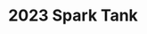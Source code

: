 ---
layout: dau
title: 2023 Spark Tank 
sections:
  hero:
    logo: 
    text: 2023 Travis AFB Spark Tank
    header: 
    color:
      light: '000'
      dark: '111'
  splitColumns:
    - header: What is Spark Tank?
      descriptor: >
        The Travis AFB Spark Tank is a chance for any airman, regardless of rank, to pitch their innovative ideas, initiatives, or programs for additional funding, visibility, and to grow a culture of innovation.
      image: /sparktank/images/spark-tank-bkgrnd.png
      textOrientation: right
    - header: Spark Tank Timeline
      descriptor: >
        <h4>1 October - 15 November, 2022</h4>
        <h5>Window for Spark Tank submissions</h5>
        <br>
        <h4>15 November - 7 December, 2022</h4>
        <h5>Refine your submission and submit your final proposal</h5>
        <h6>NOTE: Personnel pitching ideas must attend one of the Friday Pitch Sessions</h6>
        <br>
        <h4>15 December, 2022</h4>
        <h5>Pitch your idea to the Spark Tank judges panel</h5>
        <br>
        <h4>16 December, 2022 - 15 January, 2023</h4>
        <h5>Submitters create and forward all required documentation for their proposals</h5>
        <h6>Ex.: Statements of Work, Form 9's, etc.</h6>
        <br>
        <h4>15 January, 2023</h4>
        <h5>Wing CC reviews top picks and selects the top 3</h5>
        <br>
        <h4>1 March, 2023</h4>
        <h5>Spark Tank is held at Travis AFB</h5>
        <h5>Top 3 present their ideas to the Wing CC and VIP's</h5><br>
      image:
      textOrientation: left
    - header: The History of Spark Tank
      descriptor: >
        <h4>2019</h4>
        <h5>Spark Tank is born</h5>
        <br>
        <h4>2020</h4>
        <h5>Spark Tank is held virtually</h5>
        <br>
        <h4>2021</h4>
        <h5>Spark Tank is held virtually</h5>
        <br>
        <h4>2022</h4>
        <h5>Spark Tank is held virtually</h5>
        <br>
        <h4>2023</h4>
        <h5>Spark Tank is held in person</h5>
      image:
      textOrientation: right 
  splitColumnsFinal:
    header: Overview of Previous Spark Tank Top Nominees
    descriptor: >
      **Previous Spark Tank top selectees have included:**
        <li> From 60 MDG: an additively manufactured KC-46A hose and line clamp to prevent tripping hazards and remove the need to use sharp tools to remove the mounted hoses and lines.
        <h6>Champions: Branden Bowman, TSgt, 60 AES, Tristen Meadors, SSgt, 60 AES, Max Estrada, SSgt, 60 AES, and Stephen Jogerst, TSgt, 60 AMXS</h6></li>
        <li> From 60 MDG: a medical program using Oura fitness rings in conjunction with the Pear Sports smart phone application to help get post-partum mothers back into shape.
        <h6>Champion: Sarah K. Brown-Fernandez, Capt, 60 MDG</h6></li>
        <li> From 60 MXG: Augmented Reality equipment for aircraft maintenance.
        <h6>Champion: Kevin C. Wolfe, TSgt, 60 MXS</h6></li>
        <li>From 60 MXG: a robot armature to calibrate thermometers for the Precision Measurement Equipment Laboratory.
        <h6>Champion: Clay Clemmer, SrA, 60 MXS</h6></li>
        <li> From 60 MSG: a drive-in backscatter x-ray system to inspect tractor trailers coming through the South Gate.
        <h6>Champion: Donald Gresham, TSgt, 60 SFS</li>
    image: /sparktank/images/spark-tank-2022-wolfe.jpg
    textOrientation: center # image: /arvr/images/arvr.png
  faq:
    header: Frequently Asked Questions (FAQs)
    tabs:
      - question: If I don't get picked as a top nominee, can I still receive funding for my idea?
        answer: >
          Yes!  Even those submissions which are not selected as top nominees will be considered for funding.  Once the top submissions have had funding allocated, other innovation ideas will be considered for funding.  If you have an idea, submit it!
      - question: If I didn't make the Spark Tank submission deadline, can I still submit my idea?
        answer: >
          Of course!  We encourage all Airmen to submit their ideas at any point, not just during the Spark Tank submission time frame.  To do so, follow the steps earlier in the page.
  # cta:
  #   - header: Get started today!
  #     button1Text: Join our Ecosystem
  #     button1Url:  /forms/suas-join.html
  #     isInternal: 'yes'
  #   # - header: Get started today!
  #   #   code: <span class="hs-cta-wrapper" id="hs-cta-wrapper-ccad752c-9208-46fc-95ab-6c161ec2da44"><span class="hs-cta-node hs-cta-ccad752c-9208-46fc-95ab-6c161ec2da44" id="hs-cta-ccad752c-9208-46fc-95ab-6c161ec2da44"><!--[if lte IE 8]><div id="hs-cta-ie-element"></div><![endif]--><a href="https://cta-redirect.hubspot.com/cta/redirect/19681065/ccad752c-9208-46fc-95ab-6c161ec2da44"  target="_blank" ><img class="hs-cta-img" id="hs-cta-img-ccad752c-9208-46fc-95ab-6c161ec2da44" style="border-width:0px;" src="https://no-cache.hubspot.com/cta/default/19681065/ccad752c-9208-46fc-95ab-6c161ec2da44.png"  alt="Join our Ecosystem"/></a></span><script charset="utf-8" src="https://js.hscta.net/cta/current.js"></script><script type="text/javascript"> hbspt.cta.load(19681065, 'ccad752c-9208-46fc-95ab-6c161ec2da44', {"region":"na1"}); </script></span>
  #   # - header: Ready to get started?
  #   #   descriptor: Reach out and join the team
  #   #   manual:
  #   #     - code: <span class="hs-cta-wrapper" id="hs-cta-wrapper-da368c67-665f-4cab-b5f9-3dc694fa6523"><span class="hs-cta-node hs-cta-da368c67-665f-4cab-b5f9-3dc694fa6523" id="hs-cta-da368c67-665f-4cab-b5f9-3dc694fa6523"><!--[if lte IE 8]><div id="hs-cta-ie-element"></div><![endif]--><a href="https://cta-redirect.hubspot.com/cta/redirect/19681065/da368c67-665f-4cab-b5f9-3dc694fa6523"  target="_blank" ><img class="hs-cta-img" id="hs-cta-img-da368c67-665f-4cab-b5f9-3dc694fa6523" style="border-width:0px;" src="https://no-cache.hubspot.com/cta/default/19681065/da368c67-665f-4cab-b5f9-3dc694fa6523.png"  alt="View the Small UAS (Drone) Knowledge Base"/></a></span><script charset="utf-8" src="https://js.hscta.net/cta/current.js"></script><script type="text/javascript"> hbspt.cta.load(19681065, 'da368c67-665f-4cab-b5f9-3dc694fa6523', {"region":"na1"}); </script></span>
  #       # - code: <span class="hs-cta-wrapper" id="hs-cta-wrapper-ccad752c-9208-46fc-95ab-6c161ec2da44"><span class="hs-cta-node hs-cta-ccad752c-9208-46fc-95ab-6c161ec2da44" id="hs-cta-ccad752c-9208-46fc-95ab-6c161ec2da44"><!--[if lte IE 8]><div id="hs-cta-ie-element"></div><![endif]--><a href="https://cta-redirect.hubspot.com/cta/redirect/19681065/ccad752c-9208-46fc-95ab-6c161ec2da44"  target="_blank" ><img class="hs-cta-img" id="hs-cta-img-ccad752c-9208-46fc-95ab-6c161ec2da44" style="border-width:0px;" src="https://no-cache.hubspot.com/cta/default/19681065/ccad752c-9208-46fc-95ab-6c161ec2da44.png"  alt="Join our Ecosystem"/></a></span><script charset="utf-8" src="https://js.hscta.net/cta/current.js"></script><script type="text/javascript"> hbspt.cta.load(19681065, 'ccad752c-9208-46fc-95ab-6c161ec2da44', {"region":"na1"}); </script></span>
  #     buttons:
  #       - text: Join our Ecosystem
  #         url:  /forms/suas-join.html
  #         isInternal: 'yes'
  #     #   - text: Join our ecosystem
  #     #     url: /apply/
  #     #     isInternal: 'yes'
  #   - header: Ready to get started?
  #     descriptor: Reach out and join the team
  #     manual:
  #       - code: <span class="hs-cta-wrapper" id="hs-cta-wrapper-da368c67-665f-4cab-b5f9-3dc694fa6523"><span class="hs-cta-node hs-cta-da368c67-665f-4cab-b5f9-3dc694fa6523" id="hs-cta-da368c67-665f-4cab-b5f9-3dc694fa6523"><!--[if lte IE 8]><div id="hs-cta-ie-element"></div><![endif]--><a href="https://cta-redirect.hubspot.com/cta/redirect/19681065/da368c67-665f-4cab-b5f9-3dc694fa6523"  target="_blank" ><img class="hs-cta-img" id="hs-cta-img-da368c67-665f-4cab-b5f9-3dc694fa6523" style="border-width:0px;" src="https://no-cache.hubspot.com/cta/default/19681065/da368c67-665f-4cab-b5f9-3dc694fa6523.png"  alt="View the Small UAS (Drone) Knowledge Base"/></a></span><script charset="utf-8" src="https://js.hscta.net/cta/current.js"></script><script type="text/javascript"> hbspt.cta.load(19681065, 'da368c67-665f-4cab-b5f9-3dc694fa6523', {"region":"na1"}); </script></span>
  #       # - code: <span class="hs-cta-wrapper" id="hs-cta-wrapper-ccad752c-9208-46fc-95ab-6c161ec2da44"><span class="hs-cta-node hs-cta-ccad752c-9208-46fc-95ab-6c161ec2da44" id="hs-cta-ccad752c-9208-46fc-95ab-6c161ec2da44"><!--[if lte IE 8]><div id="hs-cta-ie-element"></div><![endif]--><a href="https://cta-redirect.hubspot.com/cta/redirect/19681065/ccad752c-9208-46fc-95ab-6c161ec2da44"  target="_blank" ><img class="hs-cta-img" id="hs-cta-img-ccad752c-9208-46fc-95ab-6c161ec2da44" style="border-width:0px;" src="https://no-cache.hubspot.com/cta/default/19681065/ccad752c-9208-46fc-95ab-6c161ec2da44.png"  alt="Join our Ecosystem"/></a></span><script charset="utf-8" src="https://js.hscta.net/cta/current.js"></script><script type="text/javascript"> hbspt.cta.load(19681065, 'ccad752c-9208-46fc-95ab-6c161ec2da44', {"region":"na1"}); </script></span>
  #     buttons:
  #       - text: Join our Ecosystem
  #         url:  /forms/suas-join.html
  #         isInternal: 'yes'
  #     #   - text: Join our ecosystem
  #     #     url: /apply/
  #     #     isInternal: 'yes'
  # # features:
  # #   - header: Learn what Puckboard can do for you
  # #     cards:
  # #      - image: /arvr/images/requests.svg
  # #        header: Event Volunteering
  # #        descriptor: Easily request open positions on flights, sims, or ground events from your personal device, anywhere in the world...without needing a lengthy text chain to your schedulers.
  # #      - video: https://player.vimeo.com/video/519703716?title=0&amp;byline=0&amp;portrait=0&amp;badge=0&amp;autopause=0&amp;player_id=0&amp;app_id=58479
  # #        header: Conflict Resolution
  # #        descriptor: Quickly identify and resolve conflicts, even when crewmembers are scheduled separately by two different organizations.
  # #      - image: /arvr/images/checkfilled.svg
  # #        header: Crew Availability
  # #        descriptor: View available crewmembers before accidentally scheduling someone for two flights at the same time.
  # #        image-alt: Platform One Ecosystem
  # #   - header: What's new in Puckboard?
  # #     descriptor: The latest releases.
  # #     cards:
  # #      - header: Mobile Improvements
  # #        descriptor: Access your schedule from any device with internet connection, make requests, and approve them all on your phone. 
  # #      - header: Multi-week View
  # #        descriptor: View your schedule across multiple weeks with the click of a button, with easy filters available to view by personnel or event type.
  # #      - header: Performance Improvements & Bug Fixes
  # #        descriptor: Improvements to loading time and bug fixes for multiple features. 
  # #      - header: Restructured Permission Set
  # #        descriptor: Added functionality for Squadron POCs and Organizational Admins, with greater flexibility to scale fast and securely.
  # #      - header: Delete / Cancel Requests
  # #        descriptor: Delete or cancel requests after review, improving communications within your squadron. 
  # #      - header: Puckboard Logging Beta
  # #        descriptor: Puckboard Logging Beta Program, contact us to get involved!
---